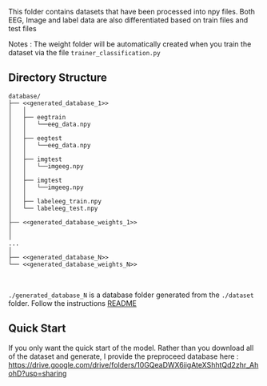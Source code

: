 This folder contains datasets that have been processed into npy files. Both EEG, Image and label data are also differentiated based on train files and test files

Notes : 
The weight folder will be automatically created when you train the dataset via the file ```trainer_classification.py```

## Directory Structure
```
database/
├── <<generated_database_1>>
│   │
│   ├── eegtrain
│   │   └──eeg_data.npy
│   │
│   ├── eegtest
│   │   └──eeg_data.npy
│   │
│   ├── imgtest
│   │   └──imgeeg.npy
│   │
│   ├── imgtest
│   │   └──imgeeg.npy
│   │
│   ├── labeleeg_train.npy
│   └── labeleeg_test.npy
│
├── <<generated_database_weights_1>>
│
│
...
│
├── <<generated_database_N>>
└── <<generated_database_weights_N>>
```
<br>

```./generated_database_N``` is a database folder generated from the ```./dataset``` folder. Follow the instructions <a href="../README.md">README</a>

## Quick Start

If you only want the quick start of the model. Rather than you download all of the dataset and generate, I provide the preproceed database here : https://drive.google.com/drive/folders/10GQeaDWX6iigAteXShhtQd2zhr_AhohD?usp=sharing



